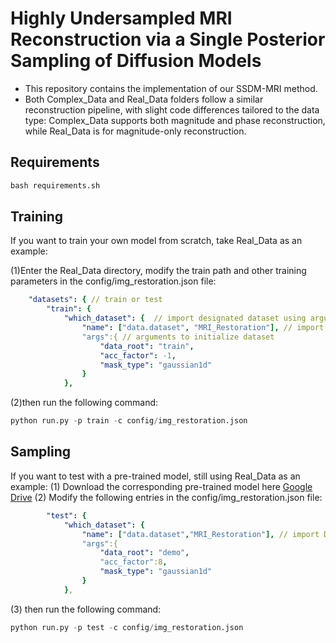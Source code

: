 
# Highly Undersampled MRI Reconstruction via a Single Posterior Sampling of Diffusion Models
- This repository contains the implementation of our SSDM-MRI method.
- Both Complex_Data and Real_Data folders follow a similar reconstruction pipeline, with slight code differences tailored to the data type: Complex_Data supports both magnitude and phase reconstruction, while Real_Data is for magnitude-only reconstruction.

## Requirements
```python
bash requirements.sh
```


## Training
If you want to train your own model from scratch, take Real_Data as an example:

(1)Enter the Real_Data directory, modify the train path and other training parameters in the config/img_restoration.json file:

```yaml
    "datasets": { // train or test
        "train": {
            "which_dataset": {  // import designated dataset using arguments
                "name": ["data.dataset", "MRI_Restoration"], // import Dataset() class / function(not recommend) from dataset.dataset.py (default is [dataset.dataset.py])
                "args":{ // arguments to initialize dataset
                    "data_root": "train",
                    "acc_factor": -1,
                    "mask_type": "gaussian1d"
                }
            },
```

(2)then run the following command:  
```python
python run.py -p train -c config/img_restoration.json
```

## Sampling 
If you want to test with a pre-trained model, still using Real_Data as an example:
(1) Download the corresponding pre-trained model here [Google Drive]()
(2) Modify the following entries in the config/img_restoration.json file:
```yaml
        "test": {
            "which_dataset": {
                "name": ["data.dataset","MRI_Restoration"], // import Dataset() class / function(not recommend) from default file
                "args":{
                    "data_root": "demo",
                    "acc_factor":8,
                    "mask_type": "gaussian1d"
                }
            },
```

(3) then run the following command:  
```python
python run.py -p test -c config/img_restoration.json
```

